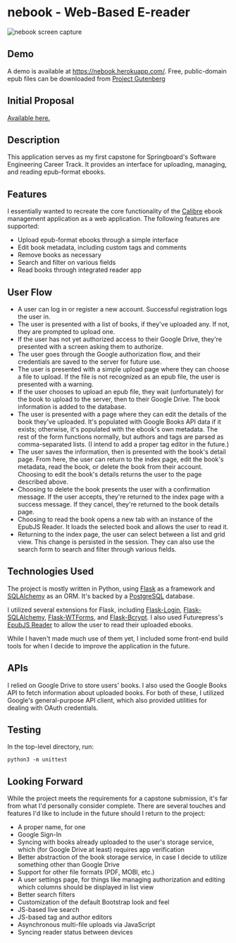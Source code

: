 # nebook - Web-Based E-reader

![nebook screen capture](https://i.imgur.com/neIDLxc.png)

## Demo

A demo is available at https://nebook.herokuapp.com/. Free, public-domain epub files can be downloaded from [Project Gutenberg](https://www.gutenberg.org/browse/scores/top)

## Initial Proposal

[Available here.](meta/proposal.md)

## Description

This application serves as my first capstone for Springboard's Software Engineering Career Track. It provides an interface for uploading, managing, and reading epub-format ebooks.

## Features

I essentially wanted to recreate the core functionality of the [Calibre](https://github.com/kovidgoyal/calibre) ebook management application as a web application. The following features are supported:

* Upload epub-format ebooks through a simple interface
* Edit book metadata, including custom tags and comments
* Remove books as necessary
* Search and filter on various fields
* Read books through integrated reader app

## User Flow

* A user can log in or register a new account. Successful registration logs the user in.
* The user is presented with a list of books, if they've uploaded any. If not, they are prompted to upload one.
* If the user has not yet authorized access to their Google Drive, they're presented with a screen asking them to authorize.
* The user goes through the Google authorization flow, and their credentials are saved to the server for future use.
* The user is presented with a simple upload page where they can choose a file to upload. If the file is not recognized as an epub file, the user is presented with a warning.
* If the user chooses to upload an epub file, they wait (unfortunately) for the book to upload to the server, then to their Google Drive. The book information is added to the database.
* The user is presented with a page where they can edit the details of the book they've uploaded. It's populated with Google Books API data if it exists; otherwise, it's populated with the ebook's own metadata. The rest of the form functions normally, but authors and tags are parsed as comma-separated lists. (I intend to add a proper tag editor in the future.)
* The user saves the information, then is presented with the book's detail page. From here, the user can return to the index page, edit the book's metadata, read the book, or delete the book from their account. Choosing to edit the book's details returns the user to the page described above.
* Choosing to delete the book presents the user with a confirmation message. If the user accepts, they're returned to the index page with a success message. If they cancel, they're returned to the book details page.
* Choosing to read the book opens a new tab with an instance of the EpubJS Reader. It loads the selected book and allows the user to read it.
* Returning to the index page, the user can select between a list and grid view. This change is persisted in the session. They can also use the search form to search and filter through various fields.

## Technologies Used

The project is mostly written in Python, using [Flask](https://github.com/pallets/flask) as a framework and [SQLAlchemy](https://github.com/sqlalchemy/sqlalchemy) as an ORM. It's backed by a [PostgreSQL](https://github.com/postgres/postgres) database.

I utilized several extensions for Flask, including [Flask-Login](https://github.com/maxcountryman/flask-login), [Flask-SQLAlchemy](https://github.com/pallets/flask-sqlalchemy), [Flask-WTForms](https://github.com/lepture/flask-wtf), and [Flask-Bcrypt](https://github.com/maxcountryman/flask-bcrypt). I also used Futurepress's [EpubJS Reader](https://github.com/futurepress/epubjs-reader) to allow the user to read their uploaded ebooks.

While I haven't made much use of them yet, I included some front-end build tools for when I decide to improve the application in the future.

## APIs

I relied on Google Drive to store users' books. I also used the Google Books API to fetch information about uploaded books. For both of these, I utilized Google's general-purpose API client, which also provided utilities for dealing with OAuth credentials. 

## Testing

In the top-level directory, run:

```
python3 -m unittest
```

## Looking Forward

While the project meets the requirements for a capstone submission, it's far from what I'd personally consider complete. There are several touches and features I'd like to include in the future should I return to the project:

* A proper name, for one
* Google Sign-In
* Syncing with books already uploaded to the user's storage service, which (for Google Drive at least) requires app verification
* Better abstraction of the book storage service, in case I decide to utilize something other than Google Drive
* Support for other file formats (PDF, MOBI, etc.)
* A user settings page, for things like managing authorization and editing which columns should be displayed in list view
* Better search filters
* Customization of the default Bootstrap look and feel
* JS-based live search
* JS-based tag and author editors
* Asynchronous multi-file uploads via JavaScript
* Syncing reader status between devices
